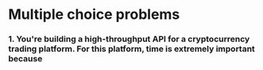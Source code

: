 # Multiple choice problems
### 1. You're building a high-throughput API for a cryptocurrency trading platform. For this platform, time is extremely important because